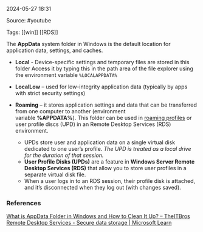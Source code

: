 
2024-05-27 18:31

Source: #youtube

Tags: [[win]] [[RDS]] 

The **AppData** system folder in Windows is the default location for application data, settings, and caches.

- **Local** - Device-specific settings and temporary files are stored in this folder Access it by typing this in the path area of the file explorer using the environment variable `%LOCALAPPDATA%`

- **LocalLow** – used for low-integrity application data (typically by apps with strict security settings)

- **Roaming** – it stores application settings and data that can be transferred from one computer to another (environment variable **%APPDATA%**). This folder can be used in [roaming profiles](https://theitbros.com/configuring-windows-roaming-user-profiles-in-active-directory/) or user profile discs (UPD) in an Remote Desktop Services (RDS) environment. 
	- UPDs store user and application data on a single virtual disk dedicated to one user’s profile. *The UPD is treated as a local drive for the duration of that session.*
	- **User Profile Disks (UPDs)** are a feature in **Windows Server Remote Desktop Services (RDS)** that allow you to store user profiles in a separate virtual disk file.
	- When a user logs in to an RDS session, their profile disk is attached, and it’s disconnected when they log out (with changes saved).


### References
[What is AppData Folder in Windows and How to Clean It Up? – TheITBros](https://theitbros.com/appdata-folder/#:~:text=The%20AppData%20folder%20on%20Windows%20has%20three%20subfolders%3A,one%20computer%20to%20another%20%28environment%20variable%20%25APPDATA%25%20%29.)
[Remote Desktop Services - Secure data storage | Microsoft Learn](https://learn.microsoft.com/en-us/windows-server/remote/remote-desktop-services/rds-plan-secure-data-storage)